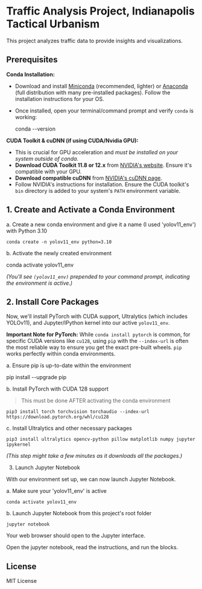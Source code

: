 # Traffic Analysis Project, Indianapolis Tactical Urbanism

This project analyzes traffic data to provide insights and visualizations.

## Prerequisites

**Conda Installation:**  
     
   * Download and install [Miniconda](https://docs.conda.io/en/latest/miniconda.html) (recommended, lighter) or [Anaconda](https://www.anaconda.com/products/distribution) (full distribution with many pre-installed packages). Follow the installation instructions for your OS.
   * Once installed, open your terminal/command prompt and verify `conda` is working:  
       
     conda --version

     
**CUDA Toolkit & cuDNN (if using CUDA/Nvidia GPU):**  
     
   * This is crucial for GPU acceleration and *must be installed on your system outside of conda*.  
   * **Download CUDA Toolkit 11.8 or 12.x** from [NVIDIA's website](https://developer.nvidia.com/cuda-downloads). Ensure it's compatible with your GPU.  
   * **Download compatible cuDNN** from [NVIDIA's cuDNN page](https://developer.nvidia.com/cudnn).  
   * Follow NVIDIA's instructions for installation. Ensure the CUDA toolkit's `bin` directory is added to your system's `PATH` environment variable.

## 1. Create and Activate a Conda Environment

a. Create a new conda environment and give it a name (I used 'yolov11_env') with Python 3.10

`conda create -n yolov11_env python=3.10`

b. Activate the newly created environment

conda activate yolov11_env

*(You'll see `(yolov11_env)` prepended to your command prompt, indicating the environment is active.)*

## 2. Install Core Packages 

Now, we'll install PyTorch with CUDA support, Ultralytics (which includes YOLOv11), and Jupyter/IPython kernel into our active `yolov11_env`.

**Important Note for PyTorch:** While `conda install pytorch` is common, for specific CUDA versions like `cu128`, using `pip` with the `--index-url` is often the most reliable way to ensure you get the exact pre-built wheels. `pip` works perfectly within conda environments.

a. Ensure pip is up-to-date within the environment

pip install --upgrade pip

b. Install PyTorch with CUDA 128 support

> This must be done AFTER activating the conda environment

`pip3 install torch torchvision torchaudio --index-url https://download.pytorch.org/whl/cu128`

c. Install Ultralytics and other necessary packages

`pip3 install ultralytics opencv-python pillow matplotlib numpy jupyter ipykernel`

*(This step might take a few minutes as it downloads all the packages.)*

3. Launch Jupyter Notebook

With our environment set up, we can now launch Jupyter Notebook.

a. Make sure your 'yolov11_env' is active

`conda activate yolov11_env`

b. Launch Jupyter Notebook from this project's root folder

`jupyter notebook`

Your web browser should open to the Jupyter interface.

Open the jupyter notebook, read the instructions, and run the blocks.

## License
MIT License